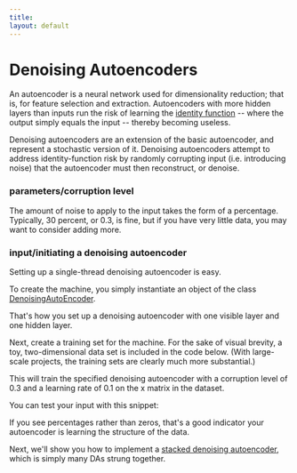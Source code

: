 ```yaml
---
title: 
layout: default
---
```


# Denoising Autoencoders

An autoencoder is a neural network used for dimensionality reduction; that is, for feature selection and extraction. Autoencoders with more hidden layers than inputs run the risk of learning the [identity function](https://en.wikipedia.org/wiki/Identity_function) -- where the output simply equals the input -- thereby becoming useless. 

Denoising autoencoders are an extension of the basic autoencoder, and represent a stochastic version of it. Denoising autoencoders attempt to address identity-function risk by randomly corrupting input (i.e. introducing noise) that the autoencoder must then reconstruct, or denoise. 

### parameters/corruption level 

The amount of noise to apply to the input takes the form of a percentage. Typically, 30 percent, or 0.3, is fine, but if you have very little data, you may want to consider adding more.

### input/initiating a denoising autoencoder

Setting up a single-thread denoising autoencoder is easy. 

To create the machine, you simply instantiate an object of the class [DenoisingAutoEncoder](../doc/org/deeplearning4j/da/DenoisingAutoEncoder.html).

<script src="http://gist-it.appspot.com/https://github.com/agibsonccc/java-deeplearning/blob/master/deeplearning4j-examples/src/main/java/org/deeplearning4j/example/mnist/DenoisingAutoEncoderMnistExample.java?slice=24:29"></script>

That's how you set up a denoising autoencoder with one visible layer and one hidden layer.

Next, create a training set for the machine. For the sake of visual brevity, a toy, two-dimensional data set is included in the code below. (With large-scale projects, the training sets are clearly much more substantial.)

<script src="http://gist-it.appspot.com/https://github.com/agibsonccc/java-deeplearning/blob/master/deeplearning4j-examples/src/main/java/org/deeplearning4j/example/mnist/DenoisingAutoEncoderMnistExample.java?slice=30:36"></script>

This will train the specified denoising autoencoder with a corruption level of 0.3 and a learning rate of 0.1 on the x matrix in the dataset.

You can test your input with this snippet:

<script src="http://gist-it.appspot.com/https://github.com/agibsonccc/java-deeplearning/blob/master/deeplearning4j-examples/src/main/java/org/deeplearning4j/example/mnist/DenoisingAutoEncoderMnistExample.java?slice=49:69"></script>

If you see percentages rather than zeros, that's a good indicator your autoencoder is learning the structure of the data.

Next, we'll show you how to implement a [stacked denoising autoencoder](../stackeddenoisingautoencoder.html), which is simply many DAs strung together.
